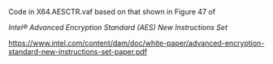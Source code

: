 Code in X64.AESCTR.vaf based on that shown in Figure 47 of 

_Intel® Advanced Encryption Standard (AES) New Instructions Set_

https://www.intel.com/content/dam/doc/white-paper/advanced-encryption-standard-new-instructions-set-paper.pdf
